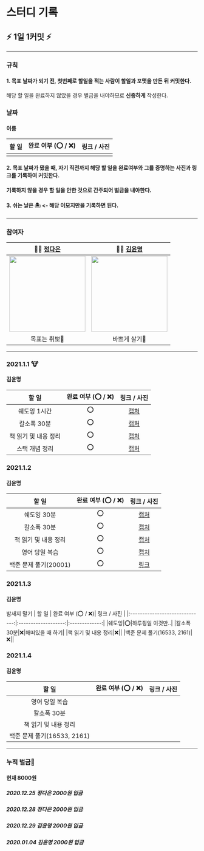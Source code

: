 # 스터디 기록

## :zap: 1일 1커밋 :zap:


---

### 규칙
#### 1. 목표 날짜가 되기 전, 첫번째로 할일을 적는 사람이 할일과 포맷을 만든 뒤 커밋한다.
 해당 할 일을 완료하지 않았을 경우 벌금을 내야하므로 **신중하게** 작성한다.

### 날짜

#### 이름

| 할 일 | 완료 여부 (⭕ / ❌) | 링크 / 사진 |
|:-----:| ------------------- |:-----------:|
|       |                     |             |


#### 2. 목표 날짜가 됐을 때, 자기 직전까지 해당 할 일을 완료여부와 그를 증명하는 사진과 링크를 기록하여 커밋한다.
#### 기록하지 않을 경우 할 일을 안한 것으로 간주되어 벌금을 내야한다.

#### 3. 쉬는 날은 🏝 <- 해당 이모지만을 기록하면 된다.

---

### 참여자

| 👩‍💻 [정다은](https://github.com/jeongdaeun98) | 👩‍💻 [김윤명](https://github.com/yoonmyung)  |
|:-----------------------------------------------:|:---------------------------------------------:|
|  <img src="https://i.imgur.com/G2JU8YL.png" width="200" />  | <img src="https://i.imgur.com/efczYmh.png" width="200" /> |
|                  목표는 취뽀🌟                  |                 바쁘게 살기:tada:                   |



---

### 2021.1.1 :cow:
#### 김윤명
| 할 일                          | 완료 여부 (⭕ / ❌)| 링크 / 사진   |
|:------------------------------:|:-------------------:|:-------------:|
|쉐도잉 1시간|⭕|[캡처](https://user-images.githubusercontent.com/40621689/103444842-37429e80-4cb0-11eb-9bcc-52a7c1c112d5.png)|
|칼소폭 30분|⭕|[캡처](https://user-images.githubusercontent.com/40621689/103444843-37db3500-4cb0-11eb-99ef-43fd29dc282e.jpg)|
|책 읽기 및 내용 정리|⭕|[캡처](https://user-images.githubusercontent.com/40621689/103444841-36aa0800-4cb0-11eb-845a-66b770ba2245.PNG)|
|스택 개념 정리|⭕|[캡처](https://user-images.githubusercontent.com/40621689/103444844-3873cb80-4cb0-11eb-863d-c3677619c060.PNG)|


### 2021.1.2
#### 김윤명
| 할 일                          | 완료 여부 (⭕ / ❌)| 링크 / 사진   |
|:------------------------------:|:-------------------:|:-------------:|
|쉐도잉 30분|⭕|[캡처](https://user-images.githubusercontent.com/40621689/103468472-9087fc00-4d9c-11eb-9e7e-6d10f5d8d648.png)|
|칼소폭 30분|⭕|[캡처](https://user-images.githubusercontent.com/40621689/103468471-8fef6580-4d9c-11eb-9919-ce5560909bd0.jpg)|
|책 읽기 및 내용 정리|⭕|[캡처](https://user-images.githubusercontent.com/40621689/103468469-8fef6580-4d9c-11eb-9906-d525ef73b9e4.PNG)|
|영어 당일 복습|⭕|[캡처](https://user-images.githubusercontent.com/40621689/103468467-8ebe3880-4d9c-11eb-9cbe-ad024cb56469.PNG)|
|백준 문제 풀기(20001)|⭕|[링크](https://github.com/yoonmyung/algorithm/blob/main/baekjoon/C%2B%2B/~2021.01/BOJ20001.cpp)|


### 2021.1.3
#### 김윤명
밤새지 말기
| 할 일                          | 완료 여부 (⭕ / ❌)| 링크 / 사진   |
|:------------------------------:|:-------------------:|:-------------:|
|쉐도잉|⭕|하루죙일 이것만..|
|칼소폭 30분|❌|해떠있을 때 하기|
|책 읽기 및 내용 정리|❌||
|백준 문제 풀기(16533, 2161)|❌||


### 2021.1.4
#### 김윤명
| 할 일                          | 완료 여부 (⭕ / ❌)| 링크 / 사진   |
|:------------------------------:|:-------------------:|:-------------:|
|영어 당일 복습||[]()|
|칼소폭 30분||[]()|
|책 읽기 및 내용 정리||[]()|
|백준 문제 풀기(16533, 2161)||[]()|


---

### 누적 벌금:money_with_wings: 

#### 현재 8000원

##### 2020.12.25 정다은 2000원 입금
##### 2020.12.28 정다은 2000원 입금
##### 2020.12.29 김윤명 2000원 입금
##### 2020.01.04 김윤명 2000원 입금
